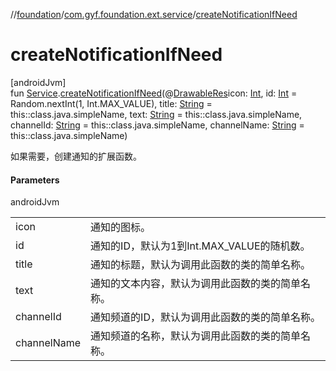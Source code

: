 //[foundation](../../index.md)/[com.gyf.foundation.ext.service](index.md)/[createNotificationIfNeed](create-notification-if-need.md)

# createNotificationIfNeed

[androidJvm]\
fun [Service](https://developer.android.com/reference/kotlin/android/app/Service.html).[createNotificationIfNeed](create-notification-if-need.md)(@[DrawableRes](https://developer.android.com/reference/kotlin/androidx/annotation/DrawableRes.html)icon: [Int](https://kotlinlang.org/api/core/kotlin-stdlib/kotlin/-int/index.html), id: [Int](https://kotlinlang.org/api/core/kotlin-stdlib/kotlin/-int/index.html) = Random.nextInt(1, Int.MAX_VALUE), title: [String](https://kotlinlang.org/api/core/kotlin-stdlib/kotlin/-string/index.html) = this::class.java.simpleName, text: [String](https://kotlinlang.org/api/core/kotlin-stdlib/kotlin/-string/index.html) = this::class.java.simpleName, channelId: [String](https://kotlinlang.org/api/core/kotlin-stdlib/kotlin/-string/index.html) = this::class.java.simpleName, channelName: [String](https://kotlinlang.org/api/core/kotlin-stdlib/kotlin/-string/index.html) = this::class.java.simpleName)

如果需要，创建通知的扩展函数。

#### Parameters

androidJvm

| | |
|---|---|
| icon | 通知的图标。 |
| id | 通知的ID，默认为1到Int.MAX_VALUE的随机数。 |
| title | 通知的标题，默认为调用此函数的类的简单名称。 |
| text | 通知的文本内容，默认为调用此函数的类的简单名称。 |
| channelId | 通知频道的ID，默认为调用此函数的类的简单名称。 |
| channelName | 通知频道的名称，默认为调用此函数的类的简单名称。 |